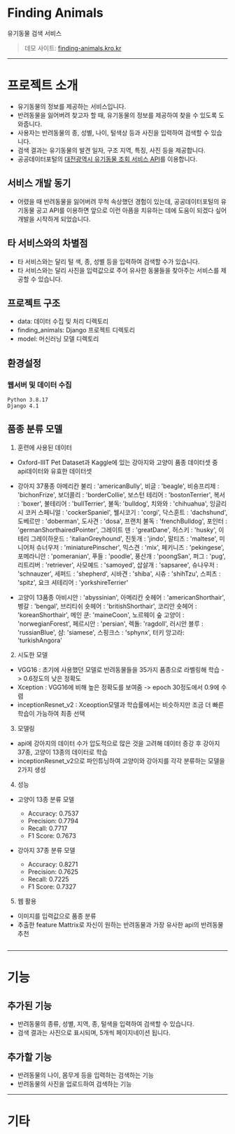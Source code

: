 # Finding Animals

유기동물 검색 서비스

> 데모 사이트: [finding-animals.kro.kr](http://finding-animals.kro.kr:8000/)

---

# 프로젝트 소개

-   유기동물의 정보를 제공하는 서비스입니다.
-   반려동물을 잃어버려 찾고자 할 때, 유기동물의 정보를 제공하여 찾을 수 있도록 도와줍니다.
-   사용자는 반려동물의 종, 성별, 나이, 털색상 등과 사진을 입력하여 검색할 수 있습니다.
-   검색 결과는 유기동물의 발견 일자, 구조 지역, 특징, 사진 등을 제공합니다.
-   공공데이터포털의 [대전광역시 유기동물 조회 서비스 API](https://www.data.go.kr/data/15016646/openapi.do)를 이용합니다.

## 서비스 개발 동기

-   어렸을 때 반려동물을 잃어버려 무척 속상했던 경험이 있는데, 공공데이터포털의 유기동물 공고 API를 이용하면 앞으로 이런 아픔을 치유하는 데에 도움이 되겠다 싶어 개발을 시작하게 되었습니다.

## 타 서비스와의 차별점

-   타 서비스와는 달리 털 색, 종, 성별 등을 입력하여 검색할 수가 있습니다.
-   타 서비스와는 달리 사진을 입력값으로 주어 유사한 동물들을 찾아주는 서비스를 제공할 수 있습니다.

## 프로젝트 구조

-   data: 데이터 수집 및 처리 디렉토리
-   finding_animals: Django 프로젝트 디렉토리
-   model: 머신러닝 모델 디렉토리

## 환경설정

### 웹서버 및 데이터 수집

```
Python 3.8.17
Django 4.1
```

## 품종 분류 모델

1. 훈련에 사용된 데이터

-  Oxford-IIIT Pet Dataset과 Kaggle에 있는 강아지와 고양이 품종 데이터셋 중 api데이터와 유효한 데이터셋

-  강아지 37풍종
 아메리칸 불리 : 'americanBully',
 비글 : 'beagle',
 비숑프리제 : 'bichonFrize',
 보더콜리 : 'borderCollie',
 보스턴 테리어 : 'bostonTerrier',
 복서 : 'boxer',
 불테리어 : 'bullTerrier',
 불독: 'bulldog',
 치와와 : 'chihuahua',
 잉글리시 코커 스페니얼 : 'cockerSpaniel',
 웰시코기 : 'corgi',
 닥스훈트 : 'dachshund',
 도베르만 : 'doberman',
 도사견 : 'dosa',
 프랜치 불독 : 'frenchBulldog',
 포인터 : 'germanShorthairedPointer',
 그레이트 덴 : 'greatDane',
 허스키 : 'husky',
 이테리 그레이하운드 : 'italianGreyhound',
 진돗개 : 'jindo',
 말티즈 : 'maltese',
 미니어처 슈너우저 : 'miniaturePinscher',
 믹스견 : 'mix',
 페키니즈 : 'pekingese',
 포메라니안 : 'pomeranian',
 푸들 : 'poodle',
 풍산개 : 'poongSan',
 퍼그 : 'pug',
 리트리버 : 'retriever',
 사모예드 : 'samoyed',
 삽살개 : 'sapsaree',
 슈나우저 : 'schnauzer',
 세퍼드 : 'shepherd',
 시바견 : 'shiba',
 시츄 : 'shihTzu',
 스피츠 : 'spitz',
 요크 셔테리어 : 'yorkshireTerrier'

-  고양이 13품종
 아비시안 : 'abyssinian',
 아메리칸 숏헤어 : 'americanShorthair',
 벵갈 : 'bengal',
 브리티쉬 숏헤어 : 'britishShorthair',
 코리안 숏헤어 : 'koreanShorthair',
 메인 쿤: 'maineCoon',
 노르웨이 숲 고양이 : 'norwegianForest',
 페르시안 : 'persian',
 렉돌: 'ragdoll',
 러시안 블루 : 'russianBlue',
 샴: 'siamese',
 스핑크스 : 'sphynx',
 터키 앙고라: 'turkishAngora'


2. 시도한 모델

-   VGG16 : 초기에 사용했던 모델로 반려동물들을 35가지 품종으로 라벨링해 학습 -> 0.6정도의 낮은 정확도
-   Xception : VGG16에 비해 높은 정확도를 보여줌 -> epoch 30정도에서 0.9에 수렴
-   inceptionResnet_v2 : Xceoption모델과 학습률에서는 비슷하지만 조금 더 빠른 학습이 가능하여 최종 선택


3. 모델링

-   api에 강아지의 데이터 수가 압도적으로 많은 것을 고려해 데이터 증강 후 강아지 37종, 고양이 13종의 데이터로 학습 
-   inceptionResnet_v2으로 파인튜닝하여 고양이와 강아지를 각각 분류하는 모델을 2가지 생성


4. 성능

-   고양이 13종 분류 모델
    - Accuracy: 0.7537
    - Precision: 0.7794
    - Recall: 0.7717
    - F1 Score: 0.7673

-   강아지 37종 분류 모델
    - Accuracy: 0.8271
    - Precision: 0.7625
    - Recall: 0.7225
    - F1 Score: 0.7327


5. 웹 활용

- 이미지를 입력값으로 품종 분류
- 추출한 feature Mattrix로 자신이 원하는 반려동물과 가장 유사한 api의 반려동물 추천


## 
---

# 기능

## 추가된 기능

-   반려동물의 종류, 성별, 지역, 종, 털색을 입력하여 검색할 수 있습니다.
-   검색 결과는 사진으로 표시되며, 5개씩 페이지네이션 됩니다.

## 추가할 기능

-   반려동물의 나이, 몸무게 등을 입력하는 검색하는 기능
-   반려동물의 사진을 업로드하여 검색하는 기능

---

# 기타